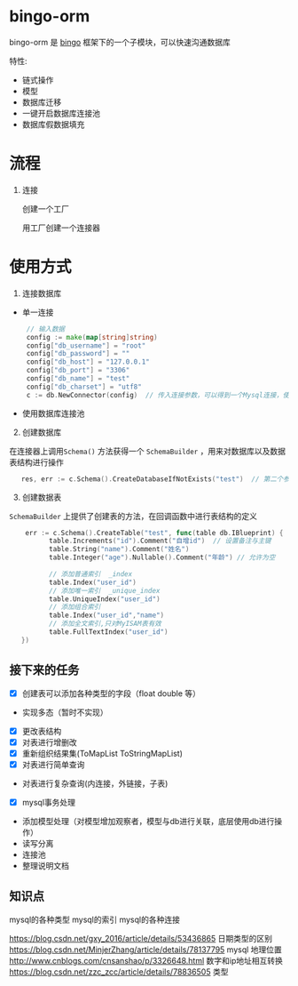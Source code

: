 # bingo-orm

bingo-orm 是 [bingo](https://github.com/silsuer/bingo) 框架下的一个子模块，可以快速沟通数据库

特性:
 - 链式操作
 - 模型
 - 数据库迁移
 - 一键开启数据库连接池
 - 数据库假数据填充
 
 # 流程
 
 1. 连接
   
    创建一个工厂
    
    用工厂创建一个连接器
    
# 使用方式

 1. 连接数据库
   - 单一连接
     
     ```go
      // 输入数据
	  config := make(map[string]string)
	  config["db_username"] = "root"
	  config["db_password"] = ""
	  config["db_host"] = "127.0.0.1"
	  config["db_port"] = "3306"
	  config["db_name"] = "test"
	  config["db_charset"] = "utf8"
	  c := db.NewConnector(config)  // 传入连接参数，可以得到一个Mysql连接，使用其他数据库则调用其他的新建数据库连接的方法        
     ```
     
   - 使用数据库连接池
   
 2. 创建数据库
     
   在连接器上调用`Schema()` 方法获得一个 `SchemaBuilder` ，用来对数据库以及数据表结构进行操作  
     
   ```go
      res, err := c.Schema().CreateDatabaseIfNotExists("test")  // 第二个参数是字符集，第三个参数是排序规则
   ```
 
 3. 创建数据表
 
  `SchemaBuilder` 上提供了创建表的方法，在回调函数中进行表结构的定义
  
  ```go
      err := c.Schema().CreateTable("test", func(table db.IBlueprint) {
      		table.Increments("id").Comment("自增id")  // 设置备注与主键
      		table.String("name").Comment("姓名")  
      		table.Integer("age").Nullable().Comment("年龄") // 允许为空
      		
      		// 添加普通索引  _index
            table.Index("user_id")
            // 添加唯一索引  _unique_index
            table.UniqueIndex("user_id")
            // 添加组合索引 
            table.Index("user_id","name")
            // 添加全文索引,只对MyISAM表有效
            table.FullTextIndex("user_id")
     })
  ```
  
## 接下来的任务
  - [x] 创建表可以添加各种类型的字段（float double 等）  
  - 实现多态（暂时不实现）
  - [x] 更改表结构
  - [x] 对表进行增删改
  - [x] 重新组织结果集(ToMapList ToStringMapList)
  - [x] 对表进行简单查询
  - 对表进行复杂查询(内连接，外链接，子表)
  - [x] mysql事务处理
  - 添加模型处理（对模型增加观察者，模型与db进行关联，底层使用db进行操作）
  - 读写分离
  - 连接池
  - 整理说明文档
## 知识点
   
   mysql的各种类型
   mysql的索引
   mysql的各种连接
   
   https://blog.csdn.net/gxy_2016/article/details/53436865  日期类型的区别
   https://blog.csdn.net/MinjerZhang/article/details/78137795 mysql 地理位置
   http://www.cnblogs.com/cnsanshao/p/3326648.html  数字和ip地址相互转换
   https://blog.csdn.net/zzc_zcc/article/details/78836505 类型